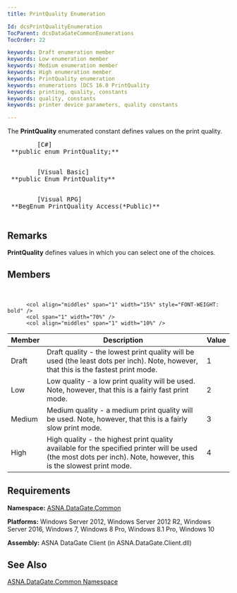 ```yaml
---
title: PrintQuality Enumeration

Id: dcsPrintQualityEnumeration
TocParent: dcsDataGateCommonEnumerations
TocOrder: 22

keywords: Draft enumeration member
keywords: Low enumeration member
keywords: Medium enumeration member
keywords: High enumeration member
keywords: PrintQuality enumeration
keywords: enumerations [DCS 16.0 PrintQuality
keywords: printing, quality, constants
keywords: quality, constants
keywords: printer device parameters, quality constants

---
```


The **PrintQuality** enumerated constant defines values on the print quality.
<pre class="prettyprint">
        <span class="lang">[C#]</span>
 **public enum PrintQuality;** 
      </pre>
<pre class="prettyprint">
        <span class="lang">[Visual Basic] </span>
 **public Enum PrintQuality** 
      </pre>
<pre class="prettyprint">
        <span class="lang">[Visual RPG]</span>
 **BegEnum PrintQuality Access(*Public)** 
      </pre>

## Remarks

**PrintQuality** defines values in which you can select one of the choices. 
## Members

<br />


          <col align="middles" span="1" width="15%" style="FONT-WEIGHT: bold" />
          <col span="1" width="70%" />
          <col align="middles" span="1" width="10%" />

| Member | Description | Value |
| ---- | ---- | ---- |
| Draft | Draft quality - the lowest print quality will be used (the least dots per inch). Note, however, that this is the fastest print mode. | 1 |
| Low | Low quality - a low print quality will be used. Note, however, that this is a fairly fast print mode. | 2 |
| Medium | Medium quality - a medium print quality will be used. Note, however, that this is a fairly slow print mode. | 3 |
| High | High quality - the highest print quality available for the specified printer will be used (the most dots per inch). Note, however, this is the slowest print mode. | 4 |



## Requirements

**Namespace:** [ASNA.DataGate.Common](datagate-common-namespace.html) 

**Platforms:** Windows Server 2012, Windows Server 2012 R2, Windows Server 2016, Windows 7, Windows 8 Pro, Windows 8.1 Pro, Windows 10

**Assembly:** ASNA DataGate Client (in ASNA.DataGate.Client.dll)
## See Also


[ASNA.DataGate.Common Namespace](datagate-common-namespace.html)

